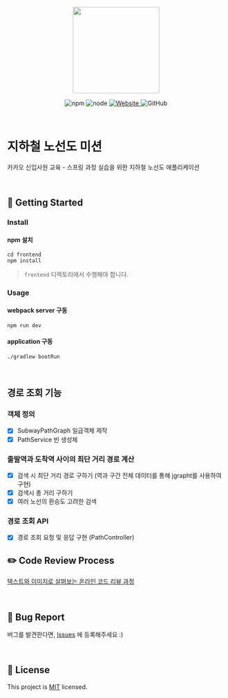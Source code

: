 <p align="center">
    <img width="200px;" src="https://raw.githubusercontent.com/woowacourse/atdd-subway-admin-frontend/master/images/main_logo.png"/>
</p>
<p align="center">
  <img alt="npm" src="https://img.shields.io/badge/npm-%3E%3D%205.5.0-blue">
  <img alt="node" src="https://img.shields.io/badge/node-%3E%3D%209.3.0-blue">
  <a href="https://edu.nextstep.camp/c/R89PYi5H" alt="nextstep atdd">
    <img alt="Website" src="https://img.shields.io/website?url=https%3A%2F%2Fedu.nextstep.camp%2Fc%2FR89PYi5H">
  </a>
  <img alt="GitHub" src="https://img.shields.io/github/license/next-step/spring-subway-admin-kakao">
</p>

<br>

# 지하철 노선도 미션
카카오 신입사원 교육 - 스프링 과정 실습을 위한 지하철 노선도 애플리케이션

<br>

## 🚀 Getting Started

### Install
#### npm 설치
```
cd frontend
npm install
```
> `frontend` 디렉토리에서 수행해야 합니다.

### Usage
#### webpack server 구동
```
npm run dev
```
#### application 구동
```
./gradlew bootRun
```
<br>

## 경로 조회 기능

### 객체 정의
* [x] SubwayPathGraph 일급객체 제작
* [x] PathService 빈 생성체

### 출발역과 도착역 사이의 최단 거리 경로 계산
* [x] 검색 시 최단 거리 경로 구하기 (역과 구간 전체 데이터를 통해 jgrapht를 사용하여 구현)
* [x] 검색시 총 거리 구하기
* [x] 여러 노선의 환승도 고려한 검색

### 경로 조회 API
* [x] 경로 조회 요청 및 응답 구현 (PathController)



## ✏️ Code Review Process
[텍스트와 이미지로 살펴보는 온라인 코드 리뷰 과정](https://github.com/next-step/nextstep-docs/tree/master/codereview)

<br>

## 🐞 Bug Report

버그를 발견한다면, [Issues](https://github.com/next-step/spring-subway-admin-kakao/issues) 에 등록해주세요 :)

<br>

## 📝 License

This project is [MIT](https://github.com/next-step/spring-subway-admin-kakao/blob/master/LICENSE) licensed.
